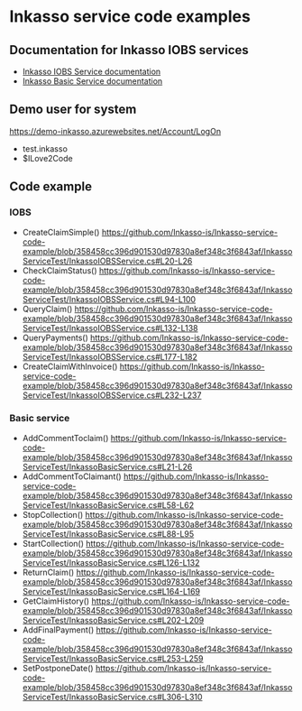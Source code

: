 # Inkasso service code examples


## Documentation for Inkasso IOBS services
- [Inkasso IOBS Service documentation](https://github.com/Inkasso-is/Inkasso-service-code-example/wiki/Inkasso-IOBS-Service)
- [Inkasso Basic Service documentation](https://github.com/Inkasso-is/Inkasso-service-code-example/wiki/Inkasso-BASIC-Service)

## Demo user for system 

https://demo-inkasso.azurewebsites.net/Account/LogOn
- test.inkasso
- $ILove2Code
  
## Code example

### IOBS
- CreateClaimSimple() https://github.com/Inkasso-is/Inkasso-service-code-example/blob/358458cc396d901530d97830a8ef348c3f6843af/InkassoServiceTest/InkassoIOBSService.cs#L20-L26
- CheckClaimStatus() https://github.com/Inkasso-is/Inkasso-service-code-example/blob/358458cc396d901530d97830a8ef348c3f6843af/InkassoServiceTest/InkassoIOBSService.cs#L94-L100
- QueryClaim() https://github.com/Inkasso-is/Inkasso-service-code-example/blob/358458cc396d901530d97830a8ef348c3f6843af/InkassoServiceTest/InkassoIOBSService.cs#L132-L138
- QueryPayments() https://github.com/Inkasso-is/Inkasso-service-code-example/blob/358458cc396d901530d97830a8ef348c3f6843af/InkassoServiceTest/InkassoIOBSService.cs#L177-L182
- CreateClaimWithInvoice() https://github.com/Inkasso-is/Inkasso-service-code-example/blob/358458cc396d901530d97830a8ef348c3f6843af/InkassoServiceTest/InkassoIOBSService.cs#L232-L237

### Basic service
- AddCommentToclaim() https://github.com/Inkasso-is/Inkasso-service-code-example/blob/358458cc396d901530d97830a8ef348c3f6843af/InkassoServiceTest/InkassoBasicService.cs#L21-L26
- AddCommentToClaimant() https://github.com/Inkasso-is/Inkasso-service-code-example/blob/358458cc396d901530d97830a8ef348c3f6843af/InkassoServiceTest/InkassoBasicService.cs#L58-L62
- StopCollection() https://github.com/Inkasso-is/Inkasso-service-code-example/blob/358458cc396d901530d97830a8ef348c3f6843af/InkassoServiceTest/InkassoBasicService.cs#L88-L95
- StartCollection() https://github.com/Inkasso-is/Inkasso-service-code-example/blob/358458cc396d901530d97830a8ef348c3f6843af/InkassoServiceTest/InkassoBasicService.cs#L126-L132
- ReturnClaim() https://github.com/Inkasso-is/Inkasso-service-code-example/blob/358458cc396d901530d97830a8ef348c3f6843af/InkassoServiceTest/InkassoBasicService.cs#L164-L169
- GetClaimHistory() https://github.com/Inkasso-is/Inkasso-service-code-example/blob/358458cc396d901530d97830a8ef348c3f6843af/InkassoServiceTest/InkassoBasicService.cs#L202-L209
- AddFinalPayment() https://github.com/Inkasso-is/Inkasso-service-code-example/blob/358458cc396d901530d97830a8ef348c3f6843af/InkassoServiceTest/InkassoBasicService.cs#L253-L259
- SetPostponeDate() https://github.com/Inkasso-is/Inkasso-service-code-example/blob/358458cc396d901530d97830a8ef348c3f6843af/InkassoServiceTest/InkassoBasicService.cs#L306-L310


